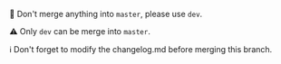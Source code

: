 :stop_sign: Don't merge anything into `master`, please use `dev`.

:warning: Only `dev` can be merge into `master`.

:information_source:  Don't forget to modify the changelog.md before merging this branch.

